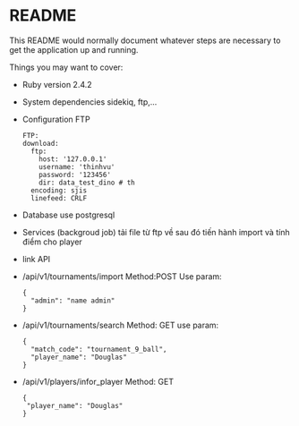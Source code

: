 # README

This README would normally document whatever steps are necessary to get the
application up and running.

Things you may want to cover:

* Ruby version
  2.4.2
* System dependencies
  sidekiq, ftp,...
* Configuration FTP
  ```
  FTP:
  download:
    ftp:
      host: '127.0.0.1'
      username: 'thinhvu'
      password: '123456'
      dir: data_test_dino # th
    encoding: sjis
    linefeed: CRLF
  ```
* Database use
  postgresql
  
* Services (backgroud job)
  tải file từ ftp về sau đó tiến hành import và tính điểm cho player
* link API
- /api/v1/tournaments/import
  Method:POST
  Use param:
  ```
  {
	"admin": "name admin"
  }
  ```
- /api/v1/tournaments/search
  Method: GET
  use param:
  ```
  {
	"match_code": "tournament_9_ball",
  	"player_name": "Douglas"
  }
  ```
- /api/v1/players/infor_player
  Method: GET
   ```
  {
  	"player_name": "Douglas"
  }
  ```
